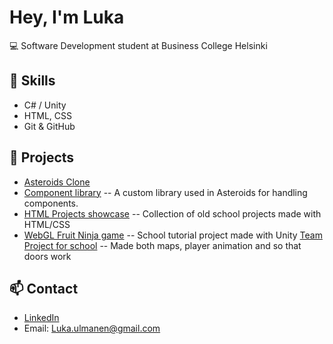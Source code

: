 # Hey, I'm Luka 

💻 Software Development student at Business College Helsinki

## 🔨 Skills
- C# / Unity
- HTML, CSS
- Git & GitHub

## 🚀 Projects
- [Asteroids Clone](https://github.com/Lurppino/OOP---programming/tree/main/Csharp%20-%20dotNEt/ASTEROIDS)
- [Component library](https://github.com/Lurppino/OOP---programming/tree/main/Csharp%20-%20dotNEt/Komponentti%20kirjasto/LukaLib)
  -- A custom library used in Asteroids for handling components.
- [HTML Projects showcase](https://public.bc.fi/s2300936/HTML%20O)
  -- Collection of old school projects made with HTML/CSS
- [WebGL Fruit Ninja game](https://public.bc.fi/s2300936/Create%20with%20Code/prototype%205/Build)
  -- School tutorial project made with Unity
  [Team Project for school](https://public.bc.fi/s2300936/Rapid%20Proto%20Projektit/Proto%201/Ferret%20Proto%201%20valmis)
  -- Made both maps, player animation and so that doors work

## 📫 Contact
- [LinkedIn](https://www.linkedin.com/in/lukaulmanen) 
- Email: Luka.ulmanen@gmail.com
